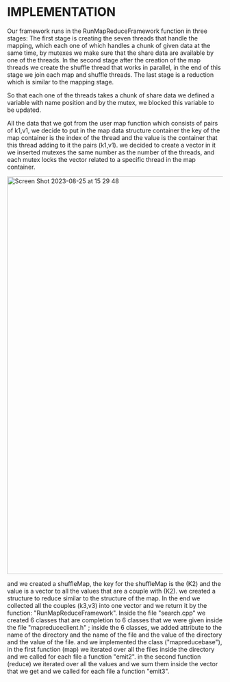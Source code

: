 
# IMPLEMENTATION

Our framework runs in the RunMapReduceFramework function in three stages:
The first stage is creating the seven threads that handle the mapping, which each one of which handles a chunk of given data at the same time, by mutexes we make sure that the share data are available by one of the threads.
In the second stage after the creation of the map threads we create the shuffle thread that works in parallel, in the end of this stage we join each map and shuffle threads.
The last stage is a reduction which is similar to the mapping stage.

So that each one of the threads takes a chunk of share data we defined a variable with name position and by the mutex, we blocked this variable to be updated.

All the data that we got from the user map function which consists of pairs of k1,v1, we decide to put in the map data structure container the key of the map container is the index of the thread and the value is the container that this thread adding to it the pairs (k1,v1).  we decided to create a vector in it we inserted mutexes the same number as the number of the threads, and each mutex locks the vector related to a specific thread in the map container.

<img width="927" alt="Screen Shot 2023-08-25 at 15 29 48" src="https://github.com/Mojahed91/Multi-threaded/assets/129369338/2b6d375f-799a-47bc-b599-1ad0e5657f1e">

and we created a shuffleMap, the key for the shuffleMap is the (K2) and the value is a vector to all the values that are a couple with (K2). we created a structure to reduce similar to the structure of the map. In the end we collected all the couples (k3,v3) into one vector and we return it by the function:
 "RunMapReduceFramework". Inside the file "search.cpp" we created 6 classes that are completion to 6 classes that we were given inside the file "mapreduceclient.h" ; inside the 6 classes, we added attribute to the name of the directory
 and the name of the file and the value of the directory and the value of the file.
 and we implemented the class ("mapreducebase"), in the first function (map) we iterated over all the files inside the directory and we called for each file a function "emit2".
 in the second function (reduce) we iterated over all the values and we sum them inside the vector that we get and we called for each file a function "emit3".
